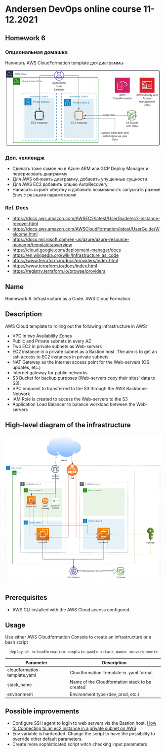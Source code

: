 # Andersen DevOps online course 11-12.2021

## Homework 6
### Опциональная домашка
Написать AWS CloudFormation template для диаграммы

![Диаграмма](https://github.com/alexeyput/andr-devops/blob/main/homework6/Homework6.png?raw=true)

### Доп. челлендж
- Сделать тоже самое но в Azure ARM или GCP Deploy Manager и перерисовать диаграмму
- Для AWS обновить диаграмму, добавить упущенные сущности.
- Для AWS EC2 добавить опцию AutoRecovery.
- Написать скрипт обертку и добавить возможность запускать разные Envs с разными параметрами
### Ref. Docs
- https://docs.aws.amazon.com/AWSEC2/latest/UserGuide/ec2-instance-recover.html  
- https://docs.aws.amazon.com/AWSCloudFormation/latest/UserGuide/Welcome.html  
- https://docs.microsoft.com/en-us/azure/azure-resource-manager/templates/overview  
- https://cloud.google.com/deployment-manager/docs  
- https://en.wikipedia.org/wiki/Infrastructure_as_code  
- https://www.terraform.io/docs/providers/index.html  
- https://www.terraform.io/docs/index.html  
- https://registry.terraform.io/browse/providers  

## Name
Homework 6. Infrastructure as a Code. AWS Cloud Formation

## Description
AWS Cloud template to rolling out the following infrastructure in AWS:
- VPC in two Availability Zones
- Public and Private subnets in every AZ
- Two EC2 in private subnets as Web-servers
- EC2 instance in a private subnet as a Bastion host. The aim is to get an ssh access to EC2 instances in private subnets
- NAT Gateway as the Internet access point for the Web-servers (OS updates, etc.)
- Internet gateway for public networks
- S3 Bucket for backup purposes (Web-servers copy their sites' data to S3).
- VPC endpoint to transferred to the S3 through the AWS Backbone Network
- IAM Role is created to access the Web-servers to the S3
- Application Load Balancer to balance workload between the Web-servers

## High-level diagram of the infrastructure
![Dia](https://github.com/alexeyput/andr-devops/blob/main/homework6/Dia/HW6-Dia.png?raw=true)

## Prerequisites
- AWS CLI installed with the AWS Cloud access configured.

## Usage
Use either AWS Cloudformation Console to create an infrastructure or a bash script
```
  deploy.sh <cloudformation-template.yaml> <stack_name> <environment>
``` 
| Parameter                    | Description                                    |
|------------------------------|------------------------------------------------|
| cloudformation-template.yaml | Cloudformation Template in .yaml format        |
| stack_name                   | Name of the Cloudformation stack to be created |
| environment                  | Environment type (dev, prod, etc.)             | 



## Possible improvements
- Configure SSH agent to login to web servers via the Bastion host.
[How to Connecting to an ec2 instance in a private subnet on AWS](https://towardsdatascience.com/connecting-to-an-ec2-instance-in-a-private-subnet-on-aws-38a3b86f58fb#:~:text=Connecting%20to%20a%20private%20subnet,use%20SSH%20keys%20for%20authentication.)
- Env variable is hardcoded. Change the script to have the possibility to override other default parameters.
- Create more sophisticated script witch checking input parameters